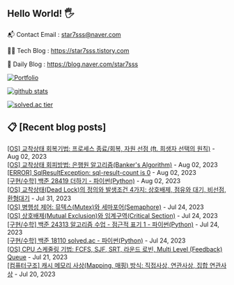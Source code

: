 ## Hello World! 🖐

📬 Contact Email : star7sss@naver.com

👨‍💻 Tech Blog : https://star7sss.tistory.com

🤪 Daily Blog : https://blog.naver.com/star7sss

[![Portfolio](https://img.shields.io/badge/Portfolio-%23000000.svg?style=for-the-badge&logo=firefox&logoColor=#FF7139)](https://fern-way-13f.notion.site/Jang-Thang-3b7b327981a2456c8ee5952eadb848b9)

[![github stats](https://github-readme-stats.vercel.app/api?username=jangThang&show_icons=true&hide_border=False)](https://star7sss.tistory.com)

[![solved.ac tier](http://mazassumnida.wtf/api/v2/generate_badge?boj=star7sss)](https://solved.ac/star7sss)

## 📋 [Recent blog posts]
[[OS] 교착상태 회복기법: 프로세스 종료/회복, 자원 선점 (ft. 희생자 선택의 원칙)](https://star7sss.tistory.com/940) - Aug 02, 2023<br>
[[OS] 교착상태 회피방법: 은행원 알고리즘(Banker's Algorithm)](https://star7sss.tistory.com/939) - Aug 02, 2023<br>
[[ERROR] SqlResultException: sql-result-count is 0](https://star7sss.tistory.com/938) - Aug 02, 2023<br>
[[구현/수학] 백준 28419 더하기 - 파이썬(Python)](https://star7sss.tistory.com/937) - Aug 02, 2023<br>
[[OS] 교착상태(Dead Lock)의 정의와 발생조건 4가지: 상호배제, 점유와 대기, 비선점, 환형대기](https://star7sss.tistory.com/936) - Jul 31, 2023<br>
[[OS] 병행성 제어: 뮤텍스(Mutex)와 세마포어(Semaphore)](https://star7sss.tistory.com/935) - Jul 24, 2023<br>
[[OS] 상호배제(Mutual Exclusion)와 임계구역(Critical Section)](https://star7sss.tistory.com/934) - Jul 24, 2023<br>
[[구현/수학] 백준 24313 알고리즘 수업 - 점근적 표기 1 - 파이썬(Python)](https://star7sss.tistory.com/933) - Jul 24, 2023<br>
[[구현/수학] 백준 18110 solved.ac - 파이썬(Python)](https://star7sss.tistory.com/932) - Jul 24, 2023<br>
[[OS] CPU 스케줄링 기법: FCFS, SJF, SRT, 라운드 로빈, Multi Level (Feedback) Queue](https://star7sss.tistory.com/931) - Jul 21, 2023<br>
[[컴퓨터구조] 캐시 메모리 사상(Mapping, 매핑) 방식: 직접사상, 연관사상, 집합 연관사상](https://star7sss.tistory.com/930) - Jul 20, 2023<br>
